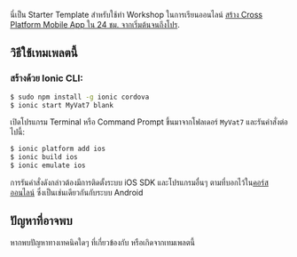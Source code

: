 นี่เป็น Starter Template สำหรับใช้ทำ Workshop ในการเรียนออนไลน์ [สร้าง Cross Platform Mobile App ใน 24 ชม. จากเริ่มต้นจนถึงโปร](https://goo.gl/Cp93BH).

## วิธีใช้เทมเพลตนี้

### สร้างด้วย Ionic CLI:


```bash
$ sudo npm install -g ionic cordova
$ ionic start MyVat7 blank
```

เปิดโปรแกรม Terminal หรือ Command Prompt ขึ้นมาจากโฟลเดอร์ `MyVat7` และรันคำสั่งต่อไปนี้:

```bash
$ ionic platform add ios
$ ionic build ios
$ ionic emulate ios
```

การรันคำสั่งดังกล่าวต้องมีการติดตั้งระบบ iOS SDK และโปรแกรมอื่นๆ ตามที่บอกไว้ใน[คอร์สออนไลน์](https://goo.gl/Cp93BH) ซึ่งเป็นเช่นเดียวกันกับระบบ Android

## ปัญหาที่อาจพบ
หากพบปัญหาทางเทคนิคใดๆ ที่เกี่ยวข้องกับ หรือเกิดจากเทมเพลตนี้ 

